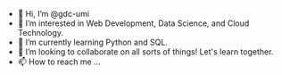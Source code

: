 - 👋 Hi, I’m @gdc-umi
- 👀 I’m interested in Web Development, Data Science, and Cloud Technology.
- 🌱 I’m currently learning Python and SQL.
- 💞️ I’m looking to collaborate on all sorts of things! Let's learn together.
- 📫 How to reach me ...
